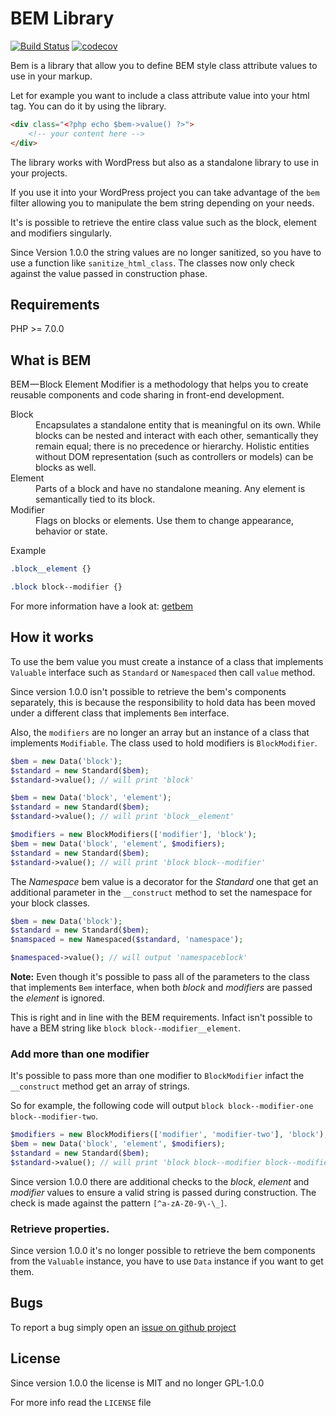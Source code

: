 # BEM Library

[![Build Status](https://img.shields.io/travis/widoz/bem/develop.svg?style=flat-square)](https://travis-ci.org/widoz/bem)
[![codecov](https://img.shields.io/codecov/c/github/widoz/bem/develop.svg?style=flat-square)](https://codecov.io/gh/widoz/bem)

Bem is a library that allow you to define BEM style class attribute values to use in your markup.

Let for example you want to include a class attribute value into your html tag.
You can do it by using the library.

```html
<div class="<?php echo $bem->value() ?>">
    <!-- your content here -->
</div>
```

The library works with WordPress but also as a standalone library to use in your projects.

If you use it into your WordPress project you can take advantage of the `bem` filter allowing you
to manipulate the bem string depending on your needs.

It's is possible to retrieve the entire class value such as the block, element and modifiers singularly.

Since Version 1.0.0 the string values are no longer sanitized, so you have to use a function like `sanitize_html_class`.
The classes now only check against the value passed in construction phase.

## Requirements

PHP >= 7.0.0

## What is BEM

BEM — Block Element Modifier is a methodology that helps you to create reusable components and code sharing in front-end development.

<dl>
	<dt>Block</dt>
	<dd>Encapsulates a standalone entity that is meaningful on its own. While blocks can be nested and interact with each other, semantically they remain equal; there is no precedence or hierarchy. Holistic entities without DOM representation (such as controllers or models) can be blocks as well.</dd>
	<dt>Element</dt>
	<dd>Parts of a block and have no standalone meaning. Any element is semantically tied to its block.</dd>
	<dt>Modifier</dt>
	<dd>Flags on blocks or elements. Use them to change appearance, behavior or state.</dd>
</dl>

Example

```css
.block__element {}

.block block--modifier {}
```

For more information have a look at: [getbem](http://getbem.com/)

## How it works

To use the bem value you must create a instance of a class that implements `Valuable` interface such as `Standard` or `Namespaced` then 
call `value` method.

Since version 1.0.0 isn't possible to retrieve the bem's components separately, this is because the 
responsibility to hold data has been moved under a different class that implements `Bem` interface.

Also, the `modifiers` are no longer an array but an instance of a class that implements `Modifiable`.
The class used to hold modifiers is `BlockModifier`.

```php
$bem = new Data('block');
$standard = new Standard($bem);
$standard->value(); // will print 'block'

$bem = new Data('block', 'element');
$standard = new Standard($bem);
$standard->value(); // will print 'block__element'

$modifiers = new BlockModifiers(['modifier'], 'block');
$bem = new Data('block', 'element', $modifiers);
$standard = new Standard($bem);
$standard->value(); // will print 'block block--modifier'
```

The *Namespace* bem value is a decorator for the *Standard* one that get an additional parameter
in the `__construct` method to set the namespace for your block classes.

```php
$bem = new Data('block');
$standard = new Standard($bem);
$namspaced = new Namespaced($standard, 'namespace');

$namespaced->value(); // will output 'namespaceblock'
``` 

**Note:**
Even though it's possible to pass all of the parameters to the class that implements `Bem` interface, 
when both *block* and *modifiers* are passed the *element* is ignored.

This is right and in line with the BEM requirements. Infact isn't possible to have a BEM string like `block block--modifier__element`.

### Add more than one modifier

It's possible to pass more than one modifier to `BlockModifier` infact the `__construct` method
get an array of strings.

So for example, the following code will output `block block--modifier-one block--modifier-two`.

```php
$modifiers = new BlockModifiers(['modifier', 'modifier-two'], 'block');
$bem = new Data('block', 'element', $modifiers);
$standard = new Standard($bem);
$standard->value(); // will print 'block block--modifier block--modifier-two'
```

Since version 1.0.0 there are additional checks to the *block*, *element* and *modifier* values to ensure
a valid string is passed during construction. The check is made against the pattern `[^a-zA-Z0-9\-\_]`.

### Retrieve properties.

Since version 1.0.0 it's no longer possible to retrieve the bem components from the `Valuable` instance,
you have to use `Data` instance if you want to get them.

## Bugs

To report a bug simply open an [issue on github project](https://github.com/widoz/bem/issues)

## License

Since version 1.0.0 the license is MIT and no longer GPL-1.0.0

For more info read the `LICENSE` file
